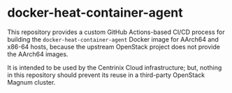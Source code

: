 # docker-heat-container-agent

This repository provides a custom GitHub Actions-based CI/CD process for
building the `docker-heat-container-agent` Docker image for AArch64 and x86-64
hosts, because the upstream OpenStack project does not provide the AArch64
images.

It is intended to be used by the Centrinix Cloud infrastructure; but, nothing
in this repository should prevent its reuse in a third-party OpenStack Magnum
cluster.
